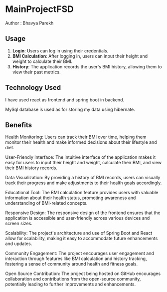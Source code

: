 # MainProjectFSD
Author : Bhavya Parekh


## Usage

1. **Login**: Users can log in using their credentials.
2. **BMI Calculation**: After logging in, users can input their height and weight to calculate their BMI.
3. **History**: The application records the user's BMI history, allowing them to view their past metrics.

## Technology Used 
I have used react as frontend and spring boot in backend.

MySql database is used as for storing my data using hibernate.

## Benefits



Health Monitoring: Users can track their BMI over time, helping them monitor their health and make informed decisions about their lifestyle and diet.

User-Friendly Interface: The intuitive interface of the application makes it easy for users to input their height and weight, calculate their BMI, and view their BMI history records.

Data Visualization: By providing a history of BMI records, users can visually track their progress and make adjustments to their health goals accordingly.

Educational Tool: The BMI calculation feature provides users with valuable information about their health status, promoting awareness and understanding of BMI-related concepts.

Responsive Design: The responsive design of the frontend ensures that the application is accessible and user-friendly across various devices and screen sizes.

Scalability: The project's architecture and use of Spring Boot and React allow for scalability, making it easy to accommodate future enhancements and updates.

Community Engagement: The project encourages user engagement and interaction through features like BMI calculation and history tracking, fostering a sense of community around health and fitness goals.

Open Source Contribution: The project being hosted on GitHub encourages collaboration and contributions from the open-source community, potentially leading to further improvements and enhancements.
